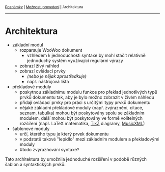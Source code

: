 <sub>[Poznámky](../README.md)
| [Možnosti provedení](README.md)
| Architektura
<sub>

---

# Architektura

- základní modul
    - rozparsuje WooWoo dokument
        - vzhledem k jednoduchosti syntaxe by mohl stačit relativně jednoduchý
            systém využívající regulární výrazy
    - zobrazí živý náhled
    - zobrazí ovládací prvky
        - *(nebo je nějak zprostředkuje)*
        - např. nástrojová lišta
- překladové moduly
    - poskytnou základnímu modulu funkce pro překlad jednotlivých typů prvků
        dokumentu tak, aby je bylo možno zobrazit v živém náhledu
    - přidají ovládací prvky pro práci s určitými typy prvků dokumentu
    - nějaké základní překladové moduly (např. zvýraznění, citace, seznam,
        tabulka) mohou být poskytovány spolu se základním modulem, další mohou
        být poskytovány ve formě volitelných rozšíření (např. LaTeX matematika,
        [TikZ](https://texample.net/tikz/examples/) diagramy, [MusicXML](
        https://www.w3.org/2017/12/musicxml31/))
- šablonové moduly
    - určí, kterého typu je který prvek dokumentu
    - v podstatě takové "lepidlo" mezi základním modulem a překladovými moduly
    - #todo zvýrazňování syntaxe?

Tato architektura by umožnila jednoduché rozšíření v podobě různých šablon a
syntaktických prvků.
